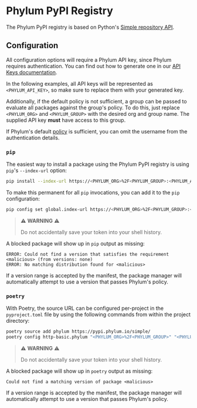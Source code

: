 # Phylum PyPI Registry

The Phylum PyPI registry is based on Python's [Simple repository API].

[Simple repository API]: https://packaging.python.org/en/latest/specifications/simple-repository-api/

## Configuration

All configuration options will require a Phylum API key, since Phylum requires
authentication. You can find out how to generate one in our
[API Keys documentation].

In the following examples, all API keys will be represented as
`<PHYLUM_API_KEY>`, so make sure to replace them with your generated key.

Additionally, if the default policy is not sufficient, a group can be passed to
evaluate all packages against the group's policy. To do this, just replace
`<PHYLUM_ORG>` and `<PHYLUM_GROUP>` with the desired org and group name. The
supplied API key **must** have access to this group.

If Phylum's default [policy] is sufficient, you can omit the username from the
authentication details.

[API Keys documentation]: ../knowledge_base/api-keys.md#generate-an-api-key
[policy]: ../knowledge_base/policy.md

### `pip`

The easiest way to install a package using the Phylum PyPI registry is using
`pip`'s `--index-url` option:

```sh
pip install --index-url https://<PHYLUM_ORG>%2F<PHYLUM_GROUP>:<PHYLUM_API_KEY>@pypi.phylum.io/simple/ <requirement specifier>
```

To make this permanent for all `pip` invocations, you can add it to the `pip`
configuration:

```sh
pip config set global.index-url https://<PHYLUM_ORG>%2F<PHYLUM_GROUP>:<PHYLUM_API_KEY>@pypi.phylum.io/simple/
```

> ⚠️ **WARNING** ⚠️
>
> Do not accidentally save your token into your shell history.

A blocked package will show up in `pip` output as missing:

```text
ERROR: Could not find a version that satisfies the requirement <malicious> (from versions: none)
ERROR: No matching distribution found for <malicious>
```

If a version range is accepted by the manifest, the package manager will
automatically attempt to use a version that passes Phylum's policy.

### `poetry`

With Poetry, the source URL can be configured per-project in the
`pyproject.toml` file by using the following commands from within the project
directory:

```sh
poetry source add phylum https://pypi.phylum.io/simple/
poetry config http-basic.phylum "<PHYLUM_ORG>%2F<PHYLUM_GROUP>" "<PHYLUM_API_KEY>"
```

> ⚠️ **WARNING** ⚠️
>
> Do not accidentally save your token into your shell history.

A blocked package will show up in `poetry` output as missing:

```text
Could not find a matching version of package <malicious>
```

If a version range is accepted by the manifest, the package manager will
automatically attempt to use a version that passes Phylum's policy.
